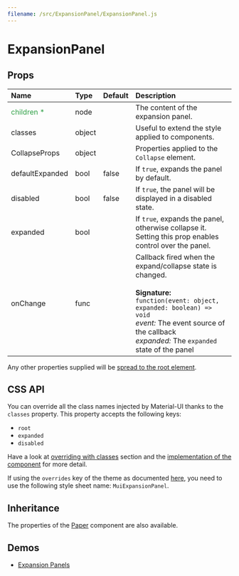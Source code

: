 ```yaml
---
filename: /src/ExpansionPanel/ExpansionPanel.js
---
```


<!--- This documentation is automatically generated, do not try to edit it. -->

# ExpansionPanel



## Props

| Name | Type | Default | Description |
|:-----|:-----|:--------|:------------|
| <span style="color: #31a148">children *</span> | node |  | The content of the expansion panel. |
| classes | object |  | Useful to extend the style applied to components. |
| CollapseProps | object |  | Properties applied to the `Collapse` element. |
| defaultExpanded | bool | false | If `true`, expands the panel by default. |
| disabled | bool | false | If `true`, the panel will be displayed in a disabled state. |
| expanded | bool |  | If `true`, expands the panel, otherwise collapse it. Setting this prop enables control over the panel. |
| onChange | func |  | Callback fired when the expand/collapse state is changed.<br><br>**Signature:**<br>`function(event: object, expanded: boolean) => void`<br>*event:* The event source of the callback<br>*expanded:* The `expanded` state of the panel |

Any other properties supplied will be [spread to the root element](/guides/api#spread).

## CSS API

You can override all the class names injected by Material-UI thanks to the `classes` property.
This property accepts the following keys:
- `root`
- `expanded`
- `disabled`

Have a look at [overriding with classes](/customization/overrides#overriding-with-classes) section
and the [implementation of the component](https://github.com/mui-org/material-ui/tree/v1-beta/src/ExpansionPanel/ExpansionPanel.js)
for more detail.

If using the `overrides` key of the theme as documented
[here](/customization/themes#customizing-all-instances-of-a-component-type),
you need to use the following style sheet name: `MuiExpansionPanel`.

## Inheritance

The properties of the [Paper](/api/paper) component are also available.

## Demos

- [Expansion Panels](/demos/expansion-panels)

